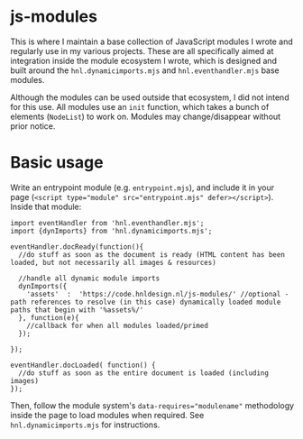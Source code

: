 # js-modules
This is where I maintain a base collection of JavaScript modules I wrote and regularly use in my various projects. These are all specifically aimed at integration inside the module ecosystem I wrote, which is designed and built around the `hnl.dynamicimports.mjs` and `hnl.eventhandler.mjs` base modules.

Although the modules can be used outside that ecosystem, I did not intend for this use. All modules use an `init` function, which takes a bunch of elements (`NodeList`) to work on. Modules may change/disappear without prior notice.

# Basic usage

Write an entrypoint module (e.g. `entrypoint.mjs`), and include it in your page (`<script type="module" src="entrypoint.mjs" defer></script>`). Inside that module:

    import eventHandler from 'hnl.eventhandler.mjs';
    import {dynImports} from 'hnl.dynamicimports.mjs';

    eventHandler.docReady(function(){
      //do stuff as soon as the document is ready (HTML content has been loaded, but not necessarily all images & resources)

      //handle all dynamic module imports
      dynImports({
        'assets'  :  'https://code.hnldesign.nl/js-modules/' //optional - path references to resolve (in this case) dynamically loaded module paths that begin with '%assets%/'
      }, function(e){
        //callback for when all modules loaded/primed
      });

    });
    
    eventHandler.docLoaded( function() {
      //do stuff as soon as the entire document is loaded (including images)
    });

Then, follow the module system's `data-requires="modulename"` methodology inside the page to load modules when required. See `hnl.dynamicimports.mjs` for instructions.
